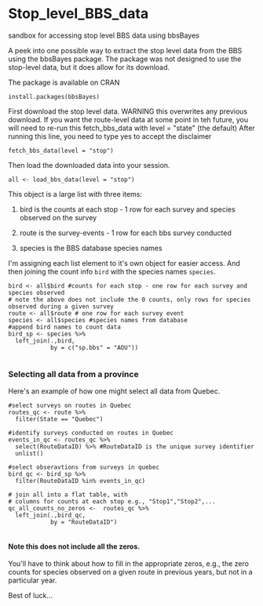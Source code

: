 # Stop_level_BBS_data

sandbox for accessing stop level BBS data using bbsBayes

A peek into one possible way to extract the stop level data from the BBS using the bbsBayes package. The package was not designed to use the stop-level data, but it does allow for its download.

The package is available on CRAN

```{r}
install.packages(bbsBayes)
```

First download the stop level data. WARNING this overwrites any previous download. If you want the route-level data at some point in teh future, you will need to re-run this fetch_bbs_data with level = "state" (the default) After running this line, you need to type yes to accept the disclaimer

```{r}
fetch_bbs_data(level = "stop")

```

Then load the downloaded data into your session.

```{r}
all <- load_bbs_data(level = "stop")
```

This object is a large list with three items:

1.  bird is the counts at each stop - 1 row for each survey and species observed on the survey

2.  route is the survey-events - 1 row for each bbs survey conducted

3.  species is the BBS database species names

I'm assigning each list element to it's own object for easier access. And then joining the count info `bird` with the species names `species`.

```{r}
bird <- all$bird #counts for each stop - one row for each survey and species observed
# note the above does not include the 0 counts, only rows for species observed during a given survey
route <- all$route # one row for each survey event
species <- all$species #species names from database
#append bird names to count data
bird_sp <- species %>% 
  left_join(.,bird,
            by = c("sp.bbs" = "AOU"))


```

### Selecting all data from a province

Here's an example of how one might select all data from Quebec.

```{r}
#select surveys on routes in Quebec
routes_qc <- route %>% 
  filter(State == "Quebec")

#identify surveys conducted on routes in Quebec
events_in_qc <- routes_qc %>% 
  select(RouteDataID) %>% #RouteDataID is the unique survey identifier
  unlist()

#select obseravtions from surveys in quebec
bird_qc <- bird_sp %>% 
  filter(RouteDataID %in% events_in_qc)

# join all into a flat table, with 
# columns for counts at each stop e.g., "Stop1","Stop2",...
qc_all_counts_no_zeros <-  routes_qc %>% 
  left_join(.,bird_qc,
            by = "RouteDataID")


```

#### Note this does not include all the zeros.

You'll have to think about how to fill in the appropriate zeros, e.g., the zero counts for species observed on a given route in previous years, but not in a particular year.

Best of luck...
